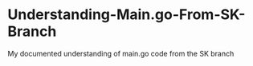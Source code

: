 # Understanding-Main.go-From-SK-Branch
My documented understanding of main.go code from the SK branch
